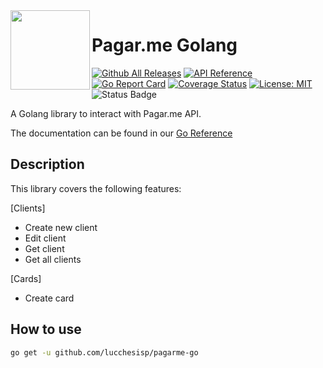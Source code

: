 <img src="https://avatars1.githubusercontent.com/u/3846050?v=4&s=200" width="127px" height="127px" align="left" margin="0 20px !important" />

# Pagar.me Golang
[![Github All Releases](https://img.shields.io/github/downloads/lucchesisp/pagarme-go/total.svg)]()
[![API Reference](
https://camo.githubusercontent.com/915b7be44ada53c290eb157634330494ebe3e30a/68747470733a2f2f676f646f632e6f72672f6769746875622e636f6d2f676f6c616e672f6764646f3f7374617475732e737667
)](https://pkg.go.dev/github.com/lucchesisp/pagarme-go?tab=doc)
[![Go Report Card](https://goreportcard.com/badge/github.com/lucchesisp/pagarme-go)](https://goreportcard.com/report/github.com/lucchesisp/pagarme-go)
[![Coverage Status](https://coveralls.io/repos/github/lucchesisp/pagarme-go/badge.svg?branch=master)](https://coveralls.io/github/lucchesisp/pagarme-go?branch=master)
[![License: MIT](https://img.shields.io/badge/License-MIT-yellow.svg)](https://opensource.org/licenses/MIT)
![Status Badge](https://img.shields.io/badge/Status-Beta-brightgreen.svg)


A Golang library to interact with Pagar.me API.

The documentation can be found in our [Go Reference](https://pkg.go.dev/github.com/lucchesisp/pagarme-go?tab=doc)

## Description

This library covers the following features:

[Clients]

- Create new client
- Edit client
- Get client
- Get all clients

[Cards]

- Create card


## How to use

```bash
go get -u github.com/lucchesisp/pagarme-go
```
